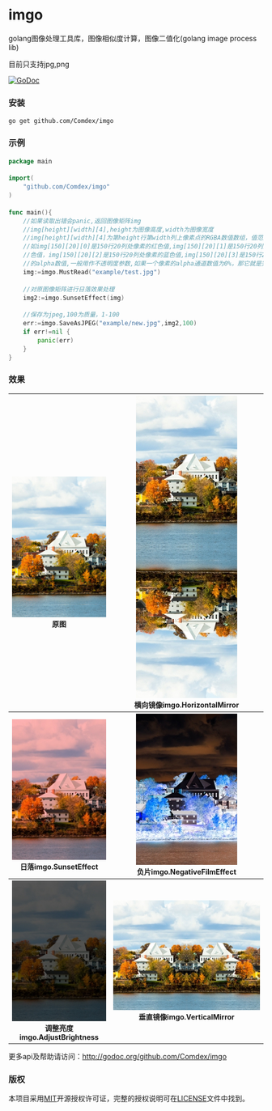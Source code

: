 # imgo
golang图像处理工具库，图像相似度计算，图像二值化(golang image process lib)

目前只支持jpg,png

[![GoDoc](http://godoc.org/github.com/Comdex/imgo?status.svg)](http://godoc.org/github.com/Comdex/imgo)

### 安装

```shell
go get github.com/Comdex/imgo
```

### 示例

```go
package main

import(
	"github.com/Comdex/imgo"
)

func main(){
    //如果读取出错会panic,返回图像矩阵img
    //img[height][width][4],height为图像高度,width为图像宽度
    //img[height][width][4]为第height行第width列上像素点的RGBA数值数组，值范围为0-255
	//如img[150][20][0]是150行20列处像素的红色值,img[150][20][1]是150行20列处像素的绿
	//色值，img[150][20][2]是150行20列处像素的蓝色值,img[150][20][3]是150行20列处像素
	//的alpha数值,一般用作不透明度参数,如果一个像素的alpha通道数值为0%，那它就是完全透明的.
    img:=imgo.MustRead("example/test.jpg")
	
	//对原图像矩阵进行日落效果处理
	img2:=imgo.SunsetEffect(img)
	
	//保存为jpeg,100为质量，1-100
	err:=imgo.SaveAsJPEG("example/new.jpg",img2,100)
	if err!=nil {
		panic(err)
	}
}
```
### 效果

<table>
<tr>
<th><img src="example/test.jpg" /><br>原图</th>
<th><img src="example/HorizontalMirror.jpg" /><br>横向镜像imgo.HorizontalMirror</th>
</tr>
<tr>
<th><img src="example/sunsetEffect.jpg" /><br>日落imgo.SunsetEffect</th>
<th><img src="example/negativeFilmEffect.jpg" /><br>负片imgo.NegativeFilmEffect</th>
</tr>
<tr>
<th><img src="example/adjustlight.jpg" /><br>调整亮度imgo.AdjustBrightness</th>
<th><img src="example/verticalMirror.jpg" /><br>垂直镜像imgo.VerticalMirror</th>
</tr>
</table>        

更多api及帮助请访问：http://godoc.org/github.com/Comdex/imgo

### 版权

本项目采用[MIT](http://opensource.org/licenses/MIT)开源授权许可证，完整的授权说明可在[LICENSE](LICENSE)文件中找到。

